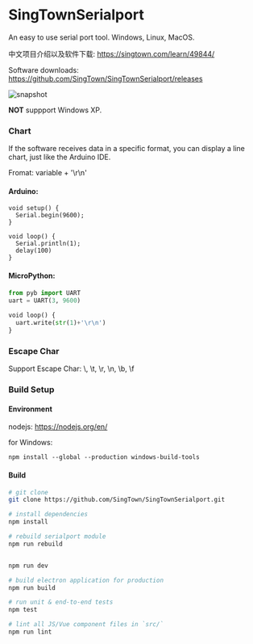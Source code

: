 # SingTownSerialport

An easy to use serial port tool. Windows, Linux, MacOS.

中文项目介绍以及软件下载: https://singtown.com/learn/49844/

Software downloads: https://github.com/SingTown/SingTownSerialport/releases

![snapshot](https://github.com/singtown/singtownserialport/raw/master/static/singtown-serialport-snapshot.png)

**NOT** suppport Windows XP.

### Chart

If the software receives data in a specific format, you can display a line chart, just like the Arduino IDE.

Fromat: variable + '\r\n'

#### Arduino:
```Arduino
void setup() {
  Serial.begin(9600);
}
 
void loop() {
  Serial.println(1);
  delay(100)
}
```

#### MicroPython:
```python
from pyb import UART
uart = UART(3, 9600)
 
void loop() {
  uart.write(str(1)+'\r\n')
}
```

### Escape Char

Support Escape Char: \\, \t, \r, \n, \b, \f

### Build Setup

#### Environment

nodejs: https://nodejs.org/en/

for Windows:
```
npm install --global --production windows-build-tools
```

#### Build
``` bash
# git clone
git clone https://github.com/SingTown/SingTownSerialport.git

# install dependencies
npm install

# rebuild serialport module
npm run rebuild


npm run dev

# build electron application for production
npm run build

# run unit & end-to-end tests
npm test

# lint all JS/Vue component files in `src/`
npm run lint

```
